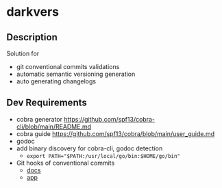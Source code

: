 # darkvers

## Description

Solution for
- git conventional commits validations
- automatic semantic versioning generation
- auto generating changelogs
## Dev Requirements

- cobra generator https://github.com/spf13/cobra-cli/blob/main/README.md
- cobra guide https://github.com/spf13/cobra/blob/main/user_guide.md
- godoc
- add binary discovery for cobra-cli, godoc detection
  - `export PATH="$PATH:/usr/local/go/bin:$HOME/go/bin"`
- Git hooks of conventional commits
  - [docs](https://gist.github.com/qoomon/5dfcdf8eec66a051ecd85625518cfd13)
  - [app](https://www.npmjs.com/package/git-conventional-commits)
